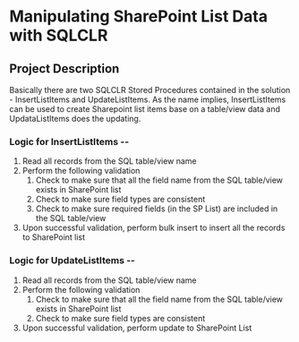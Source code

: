 # Manipulating SharePoint List Data with SQLCLR

## Project Description

Basically there are two SQLCLR Stored Procedures contained in the solution - InsertListItems and UpdateListItems. As the name implies, InsertListItems can be used to create Sharepoint list items base on a table/view data and UpdataListItems does the updating.

### Logic for InsertListItems --

1. Read all records from the SQL table/view name
2. Perform the following validation
    1. Check to make sure that all the field name from the SQL table/view exists in SharePoint list
    2. Check to make sure field types are consistent
    3. Check to make sure required fields (in the SP List) are included in the SQL table/view
3. Upon successful validation, perform bulk insert to insert all the records to SharePoint list

### Logic for UpdateListItems --

1. Read all records from the SQL table/view name
2. Perform the following validation
    1. Check to make sure that all the field name from the SQL table/view exists in SharePoint list
    2. Check to make sure field types are consistent
3. Upon successful validation, perform update to SharePoint List

